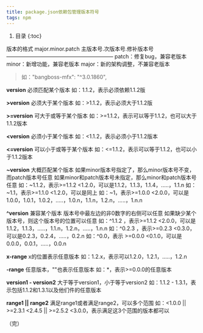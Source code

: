 ```yaml
---
title: package.json依赖包管理版本符号
tags: npm
---
```


1. 目录
{:toc}



版本的格式
major.minor.patch
主版本号.次版本号.修补版本号
————————————————————
patch：修复bug，兼容老版本
minor：新增功能，兼容老版本
major：新的架构调整，不兼容老版本
 
> 如："bangboss-mfx": "^3.0.1860",

<!--more-->

**version**
必须匹配某个版本
如：1.1.2，表示必须依赖1.1.2版
 
**>version**
必须大于某个版本
如：>1.1.2，表示必须大于1.1.2版
 
**>=version**
可大于或等于某个版本
如：>=1.1.2，表示可以等于1.1.2，也可以大于1.1.2版本
 
**<version**
必须小于某个版本 
如：<1.1.2，表示必须小于1.1.2版本
 
**<=version**
可以小于或等于某个版本
如：<=1.1.2，表示可以等于1.1.2，也可以小于1.1.2版本
 
**~version**
大概匹配某个版本
如果minor版本号指定了，那么minor版本号不变，而patch版本号任意
如果minor和patch版本号未指定，那么minor和patch版本号任意
如：~1.1.2，表示>=1.1.2 <1.2.0，可以是1.1.2，1.1.3，1.1.4，.....，1.1.n 
如：~1.1，表示>=1.1.0 <1.2.0，可以是同上
如：~1，表示>=1.0.0 <2.0.0，可以是1.0.0，1.0.1，1.0.2，.....，1.0.n，1.1.n，1.2.n，.....，1.n.n
 
**^version**
兼容某个版本
版本号中最左边的非0数字的右侧可以任意
如果缺少某个版本号，则这个版本号的位置可以任意
如：^1.1.2 ，表示>=1.1.2 <2.0.0，可以是1.1.2，1.1.3，.....，1.1.n，1.2.n，.....，1.n.n
如：^0.2.3 ，表示>=0.2.3 <0.3.0，可以是0.2.3，0.2.4，.....，0.2.n
如：^0.0，表示 >=0.0.0 <0.1.0，可以是0.0.0，0.0.1，.....，0.0.n
 
**x-range**
x的位置表示任意版本
如：1.2.x，表示可以1.2.0，1.2.1，.....，1.2.n
 
**-range**
任意版本，""也表示任意版本
如：*，表示>=0.0.0的任意版本
 
**version1 - version2**
大于等于version1，小于等于version2
如：1.1.2 - 1.3.1，表示包括1.1.2和1.3.1以及他们件的任意版本
 
**range1 || range2**
满足range1或者满足range2，可以多个范围
如：<1.0.0 || >=2.3.1 <2.4.5 || >=2.5.2 <3.0.0，表示满足这3个范围的版本都可以





（完）

